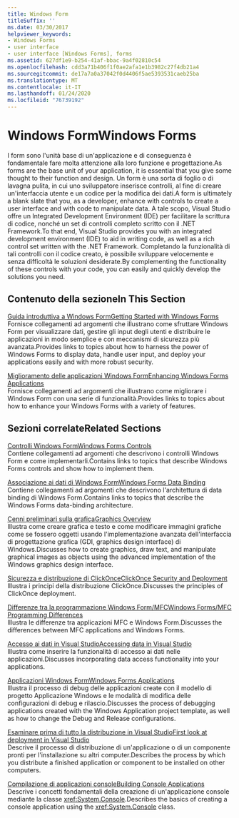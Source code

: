 ```yaml
---
title: Windows Form
titleSuffix: ''
ms.date: 03/30/2017
helpviewer_keywords:
- Windows Forms
- user interface
- user interface [Windows Forms], forms
ms.assetid: 627df1e9-b254-41af-bbac-9a4f02810c54
ms.openlocfilehash: cdd3a71b406f1f0ae2afa1e1b3982c27f4db21a4
ms.sourcegitcommit: de17a7a0a37042f0d4406f5ae5393531caeb25ba
ms.translationtype: MT
ms.contentlocale: it-IT
ms.lasthandoff: 01/24/2020
ms.locfileid: "76739192"
---
```

# <a name="windows-forms"></a><span data-ttu-id="17f1a-102">Windows Form</span><span class="sxs-lookup"><span data-stu-id="17f1a-102">Windows Forms</span></span>
<span data-ttu-id="17f1a-103">I form sono l'unità base di un'applicazione e di conseguenza è fondamentale fare molta attenzione alla loro funzione e progettazione.</span><span class="sxs-lookup"><span data-stu-id="17f1a-103">As forms are the base unit of your application, it is essential that you give some thought to their function and design.</span></span> <span data-ttu-id="17f1a-104">Un form è una sorta di foglio o di lavagna pulita, in cui uno sviluppatore inserisce controlli, al fine di creare un'interfaccia utente e un codice per la modifica dei dati.</span><span class="sxs-lookup"><span data-stu-id="17f1a-104">A form is ultimately a blank slate that you, as a developer, enhance with controls to create a user interface and with code to manipulate data.</span></span> <span data-ttu-id="17f1a-105">A tale scopo, Visual Studio offre un Integrated Development Environment (IDE) per facilitare la scrittura di codice, nonché un set di controlli completo scritto con il .NET Framework.</span><span class="sxs-lookup"><span data-stu-id="17f1a-105">To that end, Visual Studio provides you with an integrated development environment (IDE) to aid in writing code, as well as a rich control set written with the .NET Framework.</span></span> <span data-ttu-id="17f1a-106">Completando la funzionalità di tali controlli con il codice creato, è possibile sviluppare velocemente e senza difficoltà le soluzioni desiderate.</span><span class="sxs-lookup"><span data-stu-id="17f1a-106">By complementing the functionality of these controls with your code, you can easily and quickly develop the solutions you need.</span></span>  
  
## <a name="in-this-section"></a><span data-ttu-id="17f1a-107">Contenuto della sezione</span><span class="sxs-lookup"><span data-stu-id="17f1a-107">In This Section</span></span>  
 [<span data-ttu-id="17f1a-108">Guida introduttiva a Windows Form</span><span class="sxs-lookup"><span data-stu-id="17f1a-108">Getting Started with Windows Forms</span></span>](getting-started-with-windows-forms.md)  
 <span data-ttu-id="17f1a-109">Fornisce collegamenti ad argomenti che illustrano come sfruttare Windows Form per visualizzare dati, gestire gli input degli utenti e distribuire le applicazioni in modo semplice e con meccanismi di sicurezza più avanzata.</span><span class="sxs-lookup"><span data-stu-id="17f1a-109">Provides links to topics about how to harness the power of Windows Forms to display data, handle user input, and deploy your applications easily and with more robust security.</span></span>  
  
 [<span data-ttu-id="17f1a-110">Miglioramento delle applicazioni Windows Form</span><span class="sxs-lookup"><span data-stu-id="17f1a-110">Enhancing Windows Forms Applications</span></span>](./advanced/index.md)  
 <span data-ttu-id="17f1a-111">Fornisce collegamenti ad argomenti che illustrano come migliorare i Windows Form con una serie di funzionalità.</span><span class="sxs-lookup"><span data-stu-id="17f1a-111">Provides links to topics about how to enhance your Windows Forms with a variety of features.</span></span>  
  
## <a name="related-sections"></a><span data-ttu-id="17f1a-112">Sezioni correlate</span><span class="sxs-lookup"><span data-stu-id="17f1a-112">Related Sections</span></span>  
 [<span data-ttu-id="17f1a-113">Controlli Windows Form</span><span class="sxs-lookup"><span data-stu-id="17f1a-113">Windows Forms Controls</span></span>](./controls/index.md)  
 <span data-ttu-id="17f1a-114">Contiene collegamenti ad argomenti che descrivono i controlli Windows Form e come implementarli.</span><span class="sxs-lookup"><span data-stu-id="17f1a-114">Contains links to topics that describe Windows Forms controls and show how to implement them.</span></span>  
  
 [<span data-ttu-id="17f1a-115">Associazione ai dati di Windows Form</span><span class="sxs-lookup"><span data-stu-id="17f1a-115">Windows Forms Data Binding</span></span>](windows-forms-data-binding.md)  
 <span data-ttu-id="17f1a-116">Contiene collegamenti ad argomenti che descrivono l'architettura di data binding di Windows Form.</span><span class="sxs-lookup"><span data-stu-id="17f1a-116">Contains links to topics that describe the Windows Forms data-binding architecture.</span></span>  
  
 [<span data-ttu-id="17f1a-117">Cenni preliminari sulla grafica</span><span class="sxs-lookup"><span data-stu-id="17f1a-117">Graphics Overview</span></span>](./advanced/graphics-overview-windows-forms.md)  
 <span data-ttu-id="17f1a-118">Illustra come creare grafica e testo e come modificare immagini grafiche come se fossero oggetti usando l'implementazione avanzata dell'interfaccia di progettazione grafica (GDI, graphics design interface) di Windows.</span><span class="sxs-lookup"><span data-stu-id="17f1a-118">Discusses how to create graphics, draw text, and manipulate graphical images as objects using the advanced implementation of the Windows graphics design interface.</span></span>  
  
 [<span data-ttu-id="17f1a-119">Sicurezza e distribuzione di ClickOnce</span><span class="sxs-lookup"><span data-stu-id="17f1a-119">ClickOnce Security and Deployment</span></span>](/visualstudio/deployment/clickonce-security-and-deployment)  
 <span data-ttu-id="17f1a-120">Illustra i principi della distribuzione ClickOnce.</span><span class="sxs-lookup"><span data-stu-id="17f1a-120">Discusses the principles of ClickOnce deployment.</span></span>  
  
 [<span data-ttu-id="17f1a-121">Differenze tra la programmazione Windows Form/MFC</span><span class="sxs-lookup"><span data-stu-id="17f1a-121">Windows Forms/MFC Programming Differences</span></span>](/cpp/dotnet/windows-forms-mfc-programming-differences)  
 <span data-ttu-id="17f1a-122">Illustra le differenze tra applicazioni MFC e Windows Form.</span><span class="sxs-lookup"><span data-stu-id="17f1a-122">Discusses the differences between MFC applications and Windows Forms.</span></span>  
  
 [<span data-ttu-id="17f1a-123">Accesso ai dati in Visual Studio</span><span class="sxs-lookup"><span data-stu-id="17f1a-123">Accessing data in Visual Studio</span></span>](/visualstudio/data-tools/accessing-data-in-visual-studio)  
 <span data-ttu-id="17f1a-124">Illustra come inserire la funzionalità di accesso ai dati nelle applicazioni.</span><span class="sxs-lookup"><span data-stu-id="17f1a-124">Discusses incorporating data access functionality into your applications.</span></span>  
  
 [<span data-ttu-id="17f1a-125">Applicazioni Windows Form</span><span class="sxs-lookup"><span data-stu-id="17f1a-125">Windows Forms Applications</span></span>](/visualstudio/debugger/debugging-preparation-windows-forms-applications)  
 <span data-ttu-id="17f1a-126">Illustra il processo di debug delle applicazioni create con il modello di progetto Applicazione Windows e le modalità di modifica delle configurazioni di debug e rilascio.</span><span class="sxs-lookup"><span data-stu-id="17f1a-126">Discusses the process of debugging applications created with the Windows Application project template, as well as how to change the Debug and Release configurations.</span></span>  
  
 [<span data-ttu-id="17f1a-127">Esaminare prima di tutto la distribuzione in Visual Studio</span><span class="sxs-lookup"><span data-stu-id="17f1a-127">First look at deployment in Visual Studio</span></span>](/visualstudio/deployment/deploying-applications-services-and-components)  
 <span data-ttu-id="17f1a-128">Descrive il processo di distribuzione di un'applicazione o di un componente pronti per l'installazione su altri computer.</span><span class="sxs-lookup"><span data-stu-id="17f1a-128">Describes the process by which you distribute a finished application or component to be installed on other computers.</span></span>  
  
 [<span data-ttu-id="17f1a-129">Compilazione di applicazioni console</span><span class="sxs-lookup"><span data-stu-id="17f1a-129">Building Console Applications</span></span>](../../standard/building-console-apps.md)  
 <span data-ttu-id="17f1a-130">Descrive i concetti fondamentali della creazione di un'applicazione console mediante la classe <xref:System.Console>.</span><span class="sxs-lookup"><span data-stu-id="17f1a-130">Describes the basics of creating a console application using the <xref:System.Console> class.</span></span>
